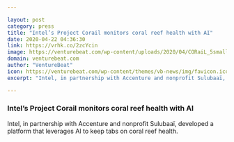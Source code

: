 ```yaml
---

layout: post
category: press
title: "Intel’s Project Corail monitors coral reef health with AI"
date: 2020-04-22 04:36:30
link: https://vrhk.co/2zcYcin
image: https://venturebeat.com/wp-content/uploads/2020/04/CORaiL_5small-e1587450236227.jpg?w=1200&strip=all
domain: venturebeat.com
author: "VentureBeat"
icon: https://venturebeat.com/wp-content/themes/vb-news/img/favicon.ico
excerpt: "Intel, in partnership with Accenture and nonprofit Sulubaaï, developed a platform that leverages AI to keep tabs on coral reef health."

---
```


### Intel’s Project Corail monitors coral reef health with AI

Intel, in partnership with Accenture and nonprofit Sulubaaï, developed a platform that leverages AI to keep tabs on coral reef health.